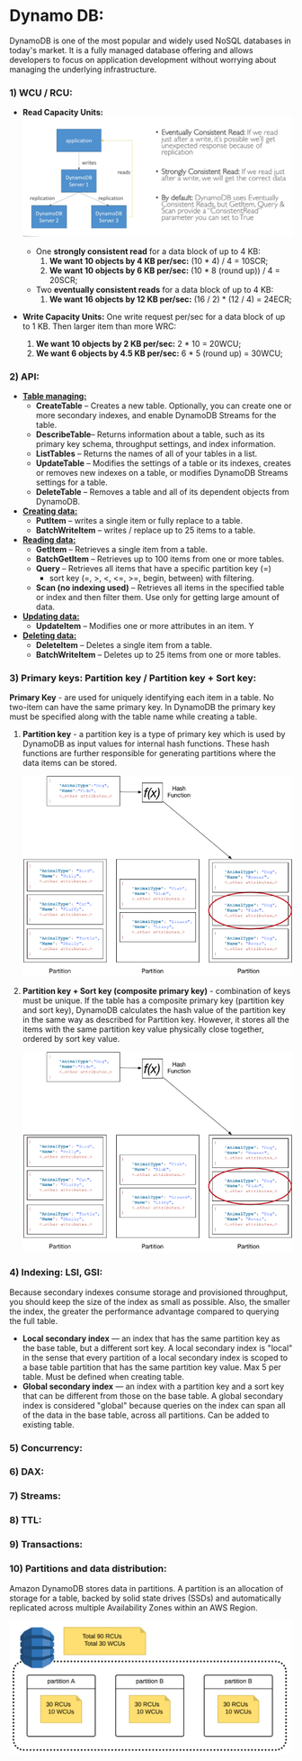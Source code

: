 # Dynamo DB:

DynamoDB is one of the most popular and widely used NoSQL databases in today's market. 
It is a fully managed database offering and allows developers to focus on application 
development without worrying about managing the underlying infrastructure.

### 1) WCU / RCU:  
   - **Read Capacity Units:**
    ![image](../../images/RCU.png)
     - One **strongly consistent read** for a data block of up to 4 KB:
         1) **We want 10 objects by 4 KB per/sec:** (10 * 4) / 4 = 10SCR;
         2) **We want 10 objects by 6 KB per/sec:** (10 * 8 (round up)) / 4 = 20SCR;
     - Two **eventually consistent reads** for a data block of up to 4 KB:  
         1) **We want 16 objects by 12 KB per/sec:** (16 / 2) * (12 / 4) = 24ECR;

   - **Write Capacity Units:** One write request per/sec for a data block of up to 1 KB.
     Then larger item than more WRC:
     1) **We want 10 objects by 2 KB per/sec:** 2 * 10 = 20WCU;
     2) **We want 6 objects by 4.5 KB per/sec:** 6 * 5 (round up) = 30WCU;


### 2) API:  
  - **<ins>Table managing:</ins>**  
    - **CreateTable** – Creates a new table. Optionally, you can create one 
      or more secondary indexes, and enable DynamoDB Streams for the table.
    - **DescribeTable**– Returns information about a table, such as its primary 
      key schema, throughput settings, and index information.
    - **ListTables** – Returns the names of all of your tables in a list.
    - **UpdateTable** – Modifies the settings of a table or its indexes, creates
      or removes new indexes on a table, or modifies DynamoDB Streams settings for a table.
    - **DeleteTable** – Removes a table and all of its dependent objects from DynamoDB.
  - **<ins>Creating data:</ins>**  
    - **PutItem** – writes a single item or fully replace to a table.
    - **BatchWriteItem** – writes / replace up to 25 items to a table.
  - **<ins>Reading data:</ins>**   
    - **GetItem** – Retrieves a single item from a table.
    - **BatchGetItem** – Retrieves up to 100 items from one or more tables.
    - **Query** – Retrieves all items that have a specific partition key (=) 
      + sort key (=, >, <, <=, >=, begin, between) with filtering.
    - **Scan (no indexing used)** – Retrieves all items in the specified table 
      or index and then filter them. Use only for getting large amount of data.
  - **<ins>Updating data:</ins>**   
    - **UpdateItem** – Modifies one or more attributes in an item. Y
  - **<ins>Deleting data:</ins>**   
    - **DeleteItem** – Deletes a single item from a table.
    - **BatchWriteItem** – Deletes up to 25 items from one or more tables.

### 3) Primary keys: Partition key / Partition key + Sort key:  
**Primary Key** - are used for uniquely identifying each item in a table. No two-item 
can have the same primary key. In DynamoDB the primary key must be specified along 
with the table name while creating a table.

1) **Partition key** - a partition key is a type of primary key which is used by DynamoDB 
   as input values for internal hash functions. These hash functions are further 
   responsible for generating partitions where the data items can be stored.

   ![image](../../images/HowItWorksPartitionKeySortKey.png)

2) **Partition key + Sort key (composite primary key)** - combination of keys must be unique.
   If the table has a composite primary key (partition key and sort key), DynamoDB
   calculates the hash value of the partition key in the same way as described 
   for Partition key. However, it stores all the items with the same 
   partition key value physically close together, ordered by sort key value.

   ![image](../../images/HowItWorksPartitionKeySortKey%20(1).png)

### 4) Indexing: LSI, GSI:   
Because secondary indexes consume storage and provisioned throughput, you should keep the
size of the index as small as possible. Also, the smaller the index, the greater the 
performance advantage compared to querying the full table.

  - **Local secondary index** — an index that has the same partition key as the base table,
    but a different sort key. A local secondary index is "local" in the sense that every 
    partition of a local secondary index is scoped to a base table partition that has the
    same partition key value. Max 5 per table. Must be defined when creating table.
  - **Global secondary index** — an index with a partition key and a sort key that can be 
    different from those on the base table. A global secondary index is considered 
    "global" because queries on the index can span all of the data in the base table, 
    across all partitions. Can be added to existing table.

### 5) Concurrency:  
### 6) DAX:  
### 7) Streams:  
### 8) TTL:  
### 9) Transactions:  
### 10) Partitions and data distribution:
Amazon DynamoDB stores data in partitions. A partition is an allocation of storage 
for a table, backed by solid state drives (SSDs) and automatically replicated across
multiple Availability Zones within an AWS Region.

![image](../../images/aws-network-diagram-new-page1.webp)
